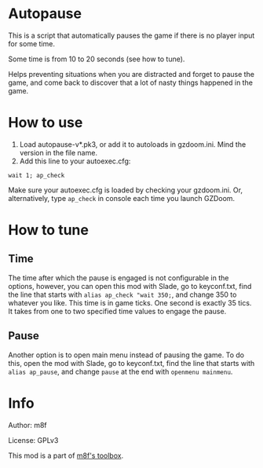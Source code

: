 # Autopause

This is a script that automatically pauses the game if there is no player input
for some time.

Some time is from 10 to 20 seconds (see how to tune).

Helps preventing situations when you are distracted and forget to pause the
game, and come back to discover that a lot of nasty things happened in the game.

# How to use

1. Load autopause-v*.pk3, or add it to autoloads in gzdoom.ini. Mind the version in
   the file name.
2. Add this line to your autoexec.cfg:
```
wait 1; ap_check
```
Make sure your autoexec.cfg is loaded by checking your gzdoom.ini.
Or, alternatively, type `ap_check` in console each time you launch GZDoom.

# How to tune

## Time

The time after which the pause is engaged is not configurable in the options,
however, you can open this mod with Slade, go to keyconf.txt, find the line that
starts with `alias ap_check "wait 350;`, and change 350 to whatever you
like. This time is in game ticks. One second is exactly 35 tics. It takes from
one to two specified time values to engage the pause.

## Pause

Another option is to open main menu instead of pausing the game. To do this,
open the mod with Slade, go to keyconf.txt, find the line that starts with
`alias ap_pause`, and change `pause` at the end with `openmenu mainmenu`.

# Info

Author: m8f

License: GPLv3

This mod is a part of [m8f's toolbox](https://mmaulwurff.github.io/pages/toolbox).
